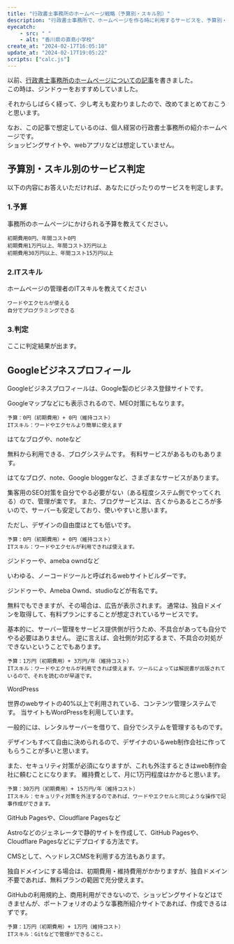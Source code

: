 ```yaml
---
title: "行政書士事務所のホームページ戦略（予算別・スキル別）"
description: "行政書士事務所で、ホームページを作る時に利用するサービスを、予算別・ITスキル別で整理しました。"
eyecatch: 
    - src: " "
    - alt: "香川県の直島小学校"
create_at: "2024-02-17T16:05:18"
update_at: "2024-02-17T19:05:22"
scripts: ["calc.js"]
---
```


以前、[行政書士事務所のホームページについての記事](/archives/198.html)を書きました。  
この時は、ジンドゥーをおすすめしていました。

それからしばらく経って、少し考えも変わりましたので、改めてまとめておこうと思います。

なお、この記事で想定しているのは、個人経営の行政書士事務所の紹介ホームページです。  
ショッピングサイトや、webアプリなどは想定していません。

## 予算別・スキル別のサービス判定

以下の内容にお答えいただければ、あなたにぴったりのサービスを判定します。

### 1.予算

事務所のホームページにかけられる予算を教えてください。

    初期費用0円、年間コスト0円
    初期費用1万円以上、年間コスト3万円以上
    初期費用30万円以上、年間コスト15万円以上

### 2.ITスキル

ホームページの管理者のITスキルを教えてください

    ワードやエクセルが使える
    自分でプログラミングできる

### 3.判定

<div id="result">ここに判定結果が出ます。</div>

## Googleビジネスプロフィール

Googleビジネスプロフィールは、Google製のビジネス登録サイトです。

Googleマップなどにも表示されるので、MEO対策にもなります。

    予算：0円（初期費用）+ 0円（維持コスト）
    ITスキル：ワードやエクセルより簡単に使えます

はてなブログや、noteなど

無料から利用できる、ブログシステムです。
有料サービスがあるものもあります。

はてなブログ、note、Google bloggerなど、さまざまなサービスがあります。

集客用のSEO対策を自分でやる必要がない（ある程度システム側でやってくれる）ので、管理が楽です。
また、ブログサービスは、古くからあるところが多いので、サーバーも安定しており、使いやすいと思います。

ただし、デザインの自由度はとても低いです。

    予算：0円（初期費用）+ 0円（維持コスト）
    ITスキル：ワードやエクセルが利用できれば使えます。

ジンドゥーや、ameba owndなど

いわゆる、ノーコードツールと呼ばれるwebサイトビルダーです。

ジンドゥーや、Ameba Ownd、studioなどが有名です。

無料でもできますが、その場合は、広告が表示されます。
通常は、独自ドメインを取得して、有料プランにすることが想定されているサービスです。

基本的に、サーバー管理をサービス提供側が行うため、不具合があっても自分でやる必要はありません。
逆に言えば、会社側が対応するまで、不具合の対処ができないということでもあります。

    予算：1万円（初期費用）+ 3万円/年（維持コスト）
    ITスキル：ワードやエクセルが利用できれば使えます。ツールによっては解説書が出版されているので、それを読むのが早道です。

WordPress

世界のwebサイトの40%以上で利用されている、コンテンツ管理システムです。
当サイトもWordPressを利用しています。

一般的には、レンタルサーバーを借りて、自分でシステムを管理するものです。

デザインもすべて自由に決められるので、デザイナのいるweb制作会社に作ってもらうことが多いと思います。

また、セキュリティ対策が必須になりますが、これも外注するときはweb制作会社に頼むことになります。
維持費として、月に1万円程度はかかると思います。

    予算：30万円（初期費用）+ 15万円/年（維持コスト）
    ITスキル：セキュリティ対策を外注するのであれば、ワードやエクセルと同じような操作で記事作成ができます。

GitHub Pagesや、Cloudflare Pagesなど

Astroなどのジェネレータで静的サイトを作成して、GitHub Pagesや、Cloudflare Pagesなどにデプロイする方法です。

CMSとして、ヘッドレスCMSを利用する方法もあります。

独自ドメインにする場合は、初期費用・維持費用がかかりますが、独自ドメイン不要であれば、無料プランの範囲で充分使えます。

GitHubの利用規約上、商用利用ができないので、ショッピングサイトなどはできませんが、ポートフォリオのような事務所紹介サイトであれば、作成できるはずです。

    予算：1万円（初期費用）+ 1万円（維持コスト）
    ITスキル：Gitなどで管理ができること。

